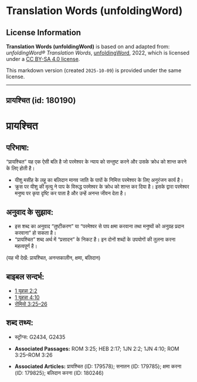 # Translation Words (unfoldingWord)

## License Information

**Translation Words (unfoldingWord)** is based on and adapted from: _unfoldingWord® Translation Words_, [unfoldingWord](https://unfoldingword.org/utw), 2022, which is licensed under a [CC BY-SA 4.0 license](https://creativecommons.org/licenses/by-sa/4.0/legalcode.en).

This markdown version (created `2025-10-09`) is provided under the same license.



--------------------------------

## प्रायश्चित (id: 180190)

प्रायश्चित
==========

परिभाषा:
--------

“प्रायश्चित” यह एक ऐसी बलि है जो परमेश्वर के न्याय को सन्तुष्ट करने और उसके क्रोध को शान्त करने के लिए होती है।

* यीशु मसीह के लहू का बलिदान मानव जाति के पापों के निमित्त परमेश्वर के लिए अनुरंजन कार्य है।
* क्रूस पर यीशु की मृत्यु ने पाप के विरूद्ध परमेश्वर के क्रोध को शान्त कर दिया है। इसके द्वारा परमेश्वर मनुष्य पर कृपा दृष्टि कर पाता है और उन्हें अनन्त जीवन देता है।

अनुवाद के सुझाव:
----------------

* इस शब्द का अनुवाद “तुष्टीकरण” या “परमेश्वर से पाप क्षमा करवाना तथा मनुष्यों को अनुग्रह प्रदान करवाना” हो सकता है।
* “प्रायश्चित” शब्द अर्थ में “प्रसादन” के निकट है। इन दोनों शब्दों के उपयोगों की तुलना करना महत्वपूर्ण है।

(यह भी देखें: प्रायश्चित, अनन्तकालीन, क्षमा, बलिदान)

बाइबल सन्दर्भ:
--------------

* [1 यूहन्ना 2:2](https://ref.ly/1John0:0)
* [1 यूहन्ना 4:10](https://ref.ly/1John0:0)
* [रोमियो 3:25–26](https://ref.ly/Rom3:25-Rom3:26)

शब्द तथ्य:
----------

* स्ट्रोंग्स: G2434, G2435

* **Associated Passages:** ROM 3:25; HEB 2:17; 1JN 2:2; 1JN 4:10; ROM 3:25–ROM 3:26
* **Associated Articles:** प्रायश्चित (ID: 179578); सनातन (ID: 179785); क्षमा करना (ID: 179825); बलिदान करना (ID: 180246)


